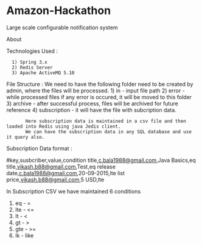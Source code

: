 # Amazon-Hackathon
Large scale configurable notification system

About
    
     

Technologies Used :

      1) Spring 3.x
      2) Redis Server
      3) Apache ActiveMQ 5.10
      
  File Structure :
       We need to have the following folder need to be created by admin, where the files will be processed.
       1) in - input file path
       2) error - while processed files if any error is occured, it will be moved to this folder
       3) archive - after successful process, files will be archived for future reference
       4) subscription - it will have the file with subcription data.
       
           Here subscription data is maintained in a csv file and then loaded into Redis using java Jedis client. 
           We can have the subscription data in any SQL database and use it query also.
    
    
Subscription Data format :
    
#key,susbcriber,value,condition
title,c.bala1988@gmail.com,Java Basics,eq
title,vikash.b88@gmail.com,Test,eq
release date,c.bala1988@gmail.com,20-09-2015,lte
list price,vikash.b88@gmail.com,5 USD,lte

In Subscription CSV we have maintained 6 conditions
  1) eq  - =
  2) lte - <=
  3) lt - <
  4) gt - >
  5) gte - >=
  6) lk - like 
  
  
      

